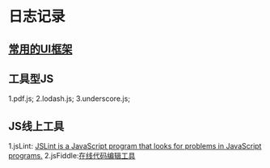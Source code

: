 <h1>日志记录</h1>

<h2><a href="https://github.com/dirkliu/blog/wiki/%E5%87%A0%E6%AC%BE%E7%BB%8F%E5%85%B8%E7%9A%84UI%E6%A1%86%E6%9E%B6">常用的UI框架</a></h2>

<h2>工具型JS</h2>
1.pdf.js;
2.lodash.js;
3.underscore.js;

<h2>JS线上工具</h2>
1.jsLint: <a href="http://www.jslint.com/lint.html" target="_blank">JSLint is a JavaScript program that looks for problems in JavaScript programs.</a>
2.jsFiddle:<a href="http://jsfiddle.net/">在线代码编辑工具</a>

